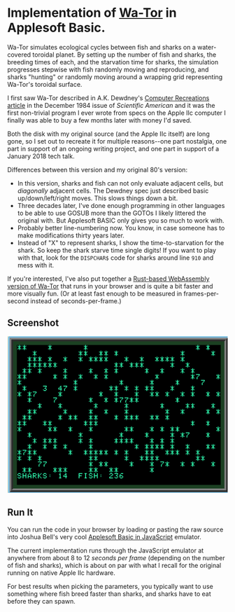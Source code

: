 # Implementation of [Wa-Tor](https://en.wikipedia.org/wiki/Wa-Tor) in Applesoft Basic.

Wa-Tor simulates ecological cycles between fish and sharks on a water-covered toroidal planet. By setting up the number of fish and sharks, the breeding times of each, and the starvation time for sharks, the simulation progresses stepwise with fish randomly moving and reproducing, and sharks "hunting" or randomly moving around a wrapping grid representing Wa-Tor's toroidal surface.

I first saw Wa-Tor described in A.K. Dewdney's [Computer Recreations article](http://home.cc.gatech.edu/biocs1/uploads/2/wator_dewdney.pdf) in the December 1984 issue of _Scientific American_ and it was the first non-trivial program I ever wrote from specs on the Apple IIc computer I finally was able to buy a few months later with money I'd saved.

Both the disk with my original source (and the Apple IIc itself) are long gone, so I set out to recreate it for multiple reasons--one part nostalgia, one part in support of an ongoing writing project, and one part in support of a January 2018 tech talk.

Differences between this version and my original 80's version:

* In this version, sharks and fish can not only evaluate adjacent cells, but _diagonally_ adjacent cells. The Dewdney spec just described basic up/down/left/right moves. This slows things down a bit.
* Three decades later, I've done enough programming in other languages to be able to use GOSUB more than the GOTOs I likely littered the original with. But Applesoft BASIC only gives you so much to work with.
* Probably better line-numbering now. You know, in case someone has to make modifications thirty years later.
* Instead of "X" to represent sharks, I show the time-to-starvation for the shark. So keep the shark starve time single digits! If you want to play with that, look for the `DISPCHAR$` code for sharks around line `910` and mess with it.

If you're interested, I've also put together a [Rust-based WebAssembly version of Wa-Tor](https://github.com/csf/wator-wasm) that runs in your browser and is quite a bit faster and more visually fun. (Or at least fast enough to be measured in frames-per-second instead of seconds-per-frame.)

## Screenshot
![alt text](https://github.com/csf/wator-basic/raw/master/images/wator-screen.png "Wa-Tor Screenshot")

## Run It
You can run the code in your browser by loading or pasting the raw source into Joshua Bell's very cool [Applesoft Basic in JavaScript](http://calormen.com/jsbasic) emulator.

The current implementation runs through the JavaScript emulator at anywhere from about 8 to 12 _seconds per frame_ (depending on the number of fish and sharks), which is about on par with what I recall for the original running on native Apple IIc hardware.

For best results when picking the parameters, you typically want to use something where fish breed faster than sharks, and sharks have to eat before they can spawn.
